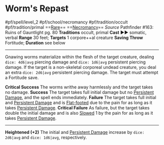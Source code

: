 # Worm's Repast
#pf/spell/level_2 #pf/school/necromancy #pf/tradition/occult #pf/tradition/primal
==[Rare](../../../Traits/Rare.md)== ==[Necromancy](../../../Traits/Necromancy.md)==
*Source* Pathfinder #163: Ruins of Gauntlight pg. 80
**Traditions** occult, primal
**Cast** ►► somatic, verbal
**Range** 30 feet; **Targets** 1 corpore++al creature
**Saving Throw** Fortitude; **Duration** see below

---
Gnawing worms materialize within the flesh of the target creature, dealing `dice: 4d6|avg` piercing damage and `dice: 1d6|avg` persistent piercing damage. If the target is a non-skeletal corporeal undead creature, you deal an extra `dice: 2d6|avg` persistent piercing damage. The target must attempt a Fortitude save.

**Critical Success** The worms writhe away harmlessly and the target takes no damage.
**Success** The target takes full initial damage but no [Persistent Damage](../../../Conditions/Persistent%20Damage.md), and the spell ends immediately.
**Failure** The target takes full initial and [Persistent Damage](../../../Conditions/Persistent%20Damage.md) and is [Flat-footed](../../../Conditions/Flat-footed.md) due to the pain for as long as it takes [Persistent Damage](../../../Conditions/Persistent%20Damage.md).
**Critical Failure** As failure, but the target takes double the initial damage and is also [Slowed](../../../Conditions/Slowed.md) 1 by the pain for as long as it takes [Persistent Damage](../../../Conditions/Persistent%20Damage.md).

<hr>

**Heightened (+2)** The initial and [Persistent Damage](../../../Conditions/Persistent%20Damage.md) increase by `dice: 2d6|avg` and `dice: 1d6|avg`, respectively.